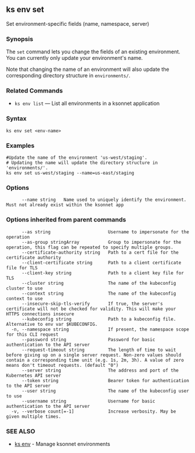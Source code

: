 ## ks env set

Set environment-specific fields (name, namespace, server)

### Synopsis



The `set` command lets you change the fields of an existing environment.
You can currently only update your environment's name.

Note that changing the name of an environment will also update the corresponding
directory structure in `environments/`.

### Related Commands

* `ks env list` — List all environments in a ksonnet application

### Syntax


```
ks env set <env-name>
```

### Examples

```
#Update the name of the environment 'us-west/staging'.
# Updating the name will update the directory structure in 'environments/'.
ks env set us-west/staging --name=us-east/staging
```

### Options

```
      --name string   Name used to uniquely identify the environment. Must not already exist within the ksonnet app
```

### Options inherited from parent commands

```
      --as string                      Username to impersonate for the operation
      --as-group stringArray           Group to impersonate for the operation, this flag can be repeated to specify multiple groups.
      --certificate-authority string   Path to a cert file for the certificate authority
      --client-certificate string      Path to a client certificate file for TLS
      --client-key string              Path to a client key file for TLS
      --cluster string                 The name of the kubeconfig cluster to use
      --context string                 The name of the kubeconfig context to use
      --insecure-skip-tls-verify       If true, the server's certificate will not be checked for validity. This will make your HTTPS connections insecure
      --kubeconfig string              Path to a kubeconfig file. Alternative to env var $KUBECONFIG.
  -n, --namespace string               If present, the namespace scope for this CLI request
      --password string                Password for basic authentication to the API server
      --request-timeout string         The length of time to wait before giving up on a single server request. Non-zero values should contain a corresponding time unit (e.g. 1s, 2m, 3h). A value of zero means don't timeout requests. (default "0")
      --server string                  The address and port of the Kubernetes API server
      --token string                   Bearer token for authentication to the API server
      --user string                    The name of the kubeconfig user to use
      --username string                Username for basic authentication to the API server
  -v, --verbose count[=-1]             Increase verbosity. May be given multiple times.
```

### SEE ALSO
* [ks env](ks_env.md)	 - Manage ksonnet environments

